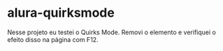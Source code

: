 # alura-quirksmode
Nesse projeto eu testei o Quirks Mode.
Removi o elemento <!DOCTYPE html> e verifiquei o efeito disso na página com F12.
